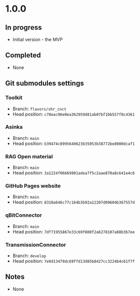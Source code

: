 # 1.0.0

## In progress

- Initial version - the MVP

## Completed

- None

## Git submodules settings

### Toolkit

- Branch: `flavors/shr_cnct`
- Head position: `c78eac96e0ea362959d81ab07bf1bb557f8c4361`

### Asinka

- Branch: `main`
- Head position: `b39474c8995649623b35053b38772be8900dcaf1`

### RAG Open material

- Branch: `main`
- Head position: `3a1224f06669901adea7f5c2aae870a8c641e4c6`

### GitHub Pages website

- Branch: `main`
- Head position: `8310a646c77c164b3b92a12207d09604b367557d`

### qBitConnector

- Branch: `main`
- Head position: `7df71955867e33c69f800f2a6278107a88b3b7ee`

### TransmissionConnector

- Branch: `develop`
- Head position: `7e9d13479dc69ffd13d85b8427cc3224b4c61f7f`

## Notes

- None
